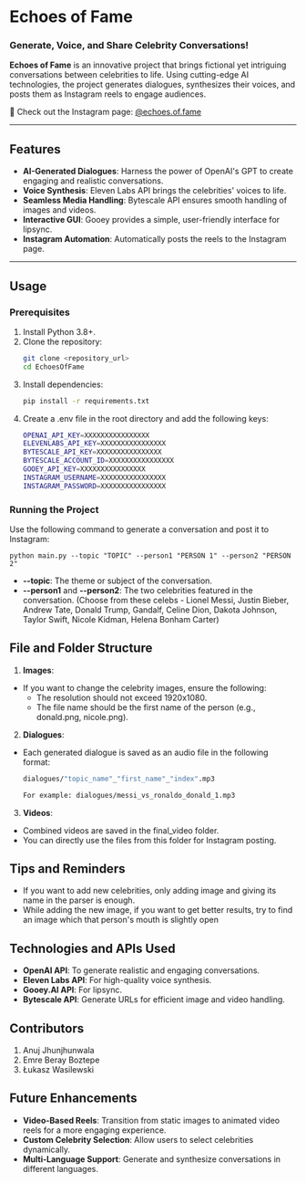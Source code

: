 # Echoes of Fame

### Generate, Voice, and Share Celebrity Conversations!

**Echoes of Fame** is an innovative project that brings fictional yet intriguing conversations between celebrities to life. Using cutting-edge AI technologies, the project generates dialogues, synthesizes their voices, and posts them as Instagram reels to engage audiences. 

🌟 Check out the Instagram page: [@echoes.of.fame](https://www.instagram.com/echoes.of.fame/?igsh=MW1hdWZxZnk1em40ZA%3D%3D)

---

## Features
- **AI-Generated Dialogues**: Harness the power of OpenAI's GPT to create engaging and realistic conversations.
- **Voice Synthesis**: Eleven Labs API brings the celebrities' voices to life.
- **Seamless Media Handling**: Bytescale API ensures smooth handling of images and videos.
- **Interactive GUI**: Gooey provides a simple, user-friendly interface for lipsync.
- **Instagram Automation**: Automatically posts the reels to the Instagram page.

---

## Usage

### Prerequisites
1. Install Python 3.8+.
2. Clone the repository:
   ```bash
   git clone <repository_url>
   cd EchoesOfFame
3. Install dependencies:
   ```bash
   pip install -r requirements.txt
4. Create a .env file in the root directory and add the following keys:
    ```bash
    OPENAI_API_KEY=XXXXXXXXXXXXXXXX
    ELEVENLABS_API_KEY=XXXXXXXXXXXXXXXX
    BYTESCALE_API_KEY=XXXXXXXXXXXXXXXX
    BYTESCALE_ACCOUNT_ID=XXXXXXXXXXXXXXXX
    GOOEY_API_KEY=XXXXXXXXXXXXXXXX
    INSTAGRAM_USERNAME=XXXXXXXXXXXXXXXX
    INSTAGRAM_PASSWORD=XXXXXXXXXXXXXXXX
### Running the Project
Use the following command to generate a conversation and post it to Instagram:

    python main.py --topic "TOPIC" --person1 "PERSON 1" --person2 "PERSON 2"
- **--topic**: The theme or subject of the conversation.
- **--person1** and **--person2**: The two celebrities featured in the conversation. (Choose from these celebs - Lionel Messi, Justin Bieber, Andrew Tate, Donald Trump, Gandalf, Celine Dion, Dakota Johnson, Taylor Swift, Nicole Kidman, Helena Bonham Carter)

## File and Folder Structure

1. **Images**:
- If you want to change the celebrity images, ensure the following:
    - The resolution should not exceed 1920x1080.
    - The file name should be the first name of the person (e.g., donald.png, nicole.png).

2. **Dialogues**:
- Each generated dialogue is saved as an audio file in the following format:
    ```bash
    dialogues/"topic_name"_"first_name"_"index".mp3
    
    For example: dialogues/messi_vs_ronaldo_donald_1.mp3
3. **Videos**:
- Combined videos are saved in the final_video folder.
- You can directly use the files from this folder for Instagram posting.
## Tips and Reminders
- If you want to add new celebrities, only adding image and giving its name in the parser is enough.
- While adding the new image, if you want to get better results, try to find an image which that person's mouth is slightly open

## Technologies and APIs Used
- **OpenAI API**: To generate realistic and engaging conversations.
- **Eleven Labs API**: For high-quality voice synthesis.
- **Gooey.AI API**: For lipsync.
- **Bytescale API**: Generate URLs for efficient image and video handling.
## Contributors
1. Anuj Jhunjhunwala
2. Emre Beray Boztepe
3. Łukasz Wasilewski
## Future Enhancements
- **Video-Based Reels**: Transition from static images to animated video reels for a more engaging experience.
- **Custom Celebrity Selection**: Allow users to select celebrities dynamically.
- **Multi-Language Support**: Generate and synthesize conversations in different languages.